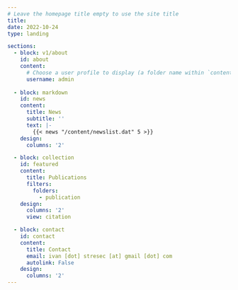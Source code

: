 ```yaml
---
# Leave the homepage title empty to use the site title
title:
date: 2022-10-24
type: landing

sections:
  - block: v1/about
    id: about
    content:
      # Choose a user profile to display (a folder name within `content/authors/`)
      username: admin
  
  - block: markdown
    id: news
    content:
      title: News
      subtitle: ''
      text: |-
        {{< news "/content/newslist.dat" 5 >}}
    design:
      columns: '2'

  - block: collection
    id: featured
    content:
      title: Publications
      filters:
        folders:
          - publication
    design:
      columns: '2'
      view: citation

  - block: contact
    id: contact
    content:
      title: Contact
      email: ivan [dot] stresec [at] gmail [dot] com
      autolink: False
    design:
      columns: '2'
---
```

